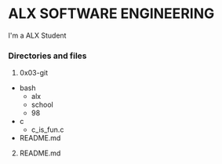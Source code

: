 # ALX SOFTWARE ENGINEERING

I'm a ALX Student

### Directories and files
1. 0x03-git
  - bash
    - alx
    - school
    - 98
  - c
    - c_is_fun.c
  - README.md
2. README.md
